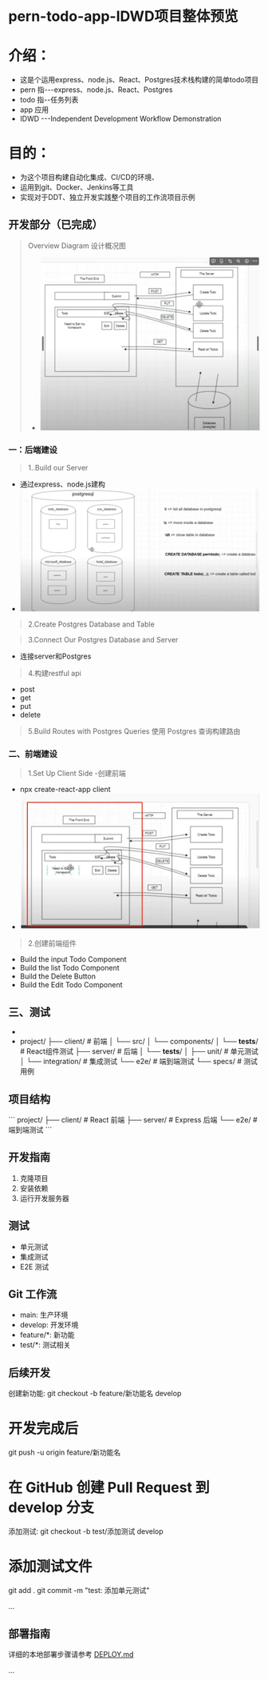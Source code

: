 # pern-todo-app-IDWD项目整体预览

# 介绍：

- 这是个运用express、node.js、React、Postgres技术栈构建的简单todo项目
- pern 指---express、node.js、React、Postgres
- todo 指--任务列表
- app  应用
- IDWD ---Independent Development Workflow Demonstration

# 目的：

- 为这个项目构建自动化集成、CI/CD的环境、
- 运用到git、Docker、Jenkins等工具
- 实现对于DDT、独立开发实践整个项目的工作流项目示例    

## 开发部分（已完成）

> Overview Diagram   设计概况图
>
> - ![image-20241112194243183](README.assets/image-20241112194243183.png)

### 一：后端建设

> 1..Build our Server

- 通过express、node.js建构
- ![image-20241112194413151](README.assets/image-20241112194413151.png)

> 2.Create Postgres Database and Table

> 3.Connect Our Postgres Database and Server

- 连接server和Postgres

> 4.构建restful api

- post
- get
- put
- delete

> 5.Build Routes with Postgres Queries  使用 Postgres 查询构建路由

### 二、前端建设

> 1.Set Up Client Side  -创建前端

- npx create-react-app client
- ![image-20241112194439413](README.assets/image-20241112194439413.png)

> 2.创建前端组件

- Build the input Todo Component
- Build the list Todo Component
- Build the Delete Button
- Build the Edit Todo Component

## 三、测试
- 
- project/
├── client/                     # 前端
│   └── src/
│       └── components/
│           └── __tests__/     # React组件测试
├── server/                     # 后端
│   └── __tests__/
│       ├── unit/              # 单元测试
│       └── integration/       # 集成测试
└── e2e/                       # 端到端测试
    └── specs/                 # 测试用例  

## 项目结构
\`\`\`
project/
├── client/          # React 前端
├── server/          # Express 后端
└── e2e/             # 端到端测试
\`\`\`

## 开发指南
1. 克隆项目
2. 安装依赖
3. 运行开发服务器

## 测试
- 单元测试
- 集成测试
- E2E 测试

## Git 工作流
- main: 生产环境
- develop: 开发环境
- feature/*: 新功能
- test/*: 测试相关

## 后续开发
创建新功能:
git checkout -b feature/新功能名 develop
# 开发完成后
git push -u origin feature/新功能名
# 在 GitHub 创建 Pull Request 到 develop 分支
添加测试:
git checkout -b test/添加测试 develop
# 添加测试文件
git add .
git commit -m "test: 添加单元测试"

...

## 部署指南
详细的本地部署步骤请参考 [DEPLOY.md](DEPLOY.md)

...